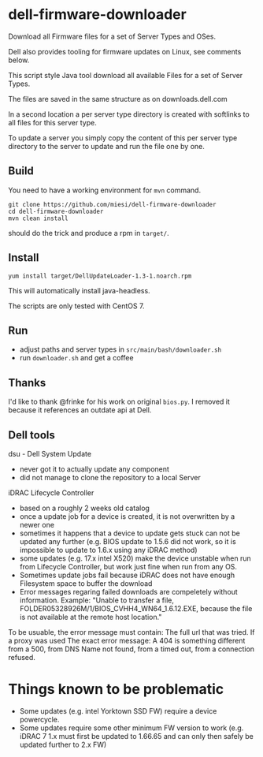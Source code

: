 # dell-firmware-downloader
Download all Firmware files for a set of Server Types and OSes.

Dell also provides tooling for firmware updates on Linux, see comments below.

This script style Java tool download all available Files for a set of Server Types.

The files are saved in the same structure as on downloads.dell.com

In a second location a per server type directory is created with softlinks to all files for this server type.

To update a server you simply copy the content of this per server type directory to the server to update and run the file one by one.

## Build
You need to have a working environment for `mvn` command.

```
git clone https://github.com/miesi/dell-firmware-downloader
cd dell-firmware-downloader
mvn clean install
```

 should do the trick and produce a rpm in `target/`.

## Install
`yum install target/DellUpdateLoader-1.3-1.noarch.rpm`

This will automatically install java-headless.

The scripts are only tested with CentOS 7.

## Run

- adjust paths and server types in `src/main/bash/downloader.sh`
- run `downloader.sh` and get a coffee


## Thanks
I'd like to thank @frinke for his work on original `bios.py`. I removed it because
it references an outdate api at Dell.

## Dell tools

dsu - Dell System Update
- never got it to actually update any component
- did not manage to clone the repository to a local Server

iDRAC Lifecycle Controller
- based on a roughly 2 weeks old catalog
- once a update job for a device is created, it is not overwritten by a newer one
- sometimes it happens that a device to update gets stuck can not be updated any further (e.g. BIOS update to 1.5.6 did not work, so it is impossible to update to 1.6.x using any iDRAC method)
- some updates (e.g. 17.x intel X520) make the device unstable when run from Lifecycle Controller, but work just fine when run from any OS.
- Sometimes update jobs fail because iDRAC does not have enough Filesystem space to buffer the download
- Error messages regaring failed downloads are compeletely without information. Example:
"Unable to transfer a file, FOLDER05328926M/1/BIOS_CVHH4_WN64_1.6.12.EXE, because the file is not available at the remote host location."

To be usuable, the error message must contain:
The full url that was tried.
If a proxy was used
The exact error message: A 404 is something different from a 500, from DNS Name not found, from a timed out, from a connection refused.

# Things known to be problematic
- Some updates (e.g. intel Yorktown SSD FW) require a device powercycle.
- Some updates require some other minimum FW version to work (e.g. iDRAC 7 1.x must first be updated to 1.66.65 and can only then safely be updated further to 2.x FW)
